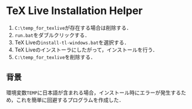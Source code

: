 # TeX Live Installation Helper

1. `C:\temp_for_texlive`が存在する場合は削除する．
2. `run.bat`をダブルクリックする．
3. TeX Liveの`install-tl-windows.bat`を選択する．
4. TeX Liveのインストーラにしたがって，インストールを行う．
5. `C:\temp_for_texlive`を削除する．

## 背景

環境変数`TEMP`に日本語が含まれる場合，インストール時にエラーが発生するため，これを簡単に回避するプログラムを作成した．
